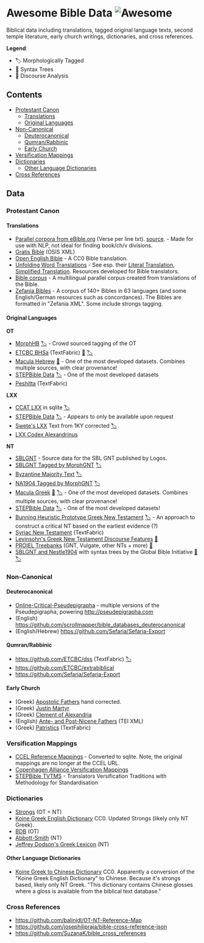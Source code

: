# Awesome Bible Data ![Awesome](https://awesome.re/badge-flat2.svg)

Biblical data including translations, tagged original language texts, second temple literature, early church writings, dictionaries, and cross references.

**Legend**:

 - 🏷️  Morphologically Tagged
 - 🌲 Syntax Trees
 - 💬 Discourse Analysis

## Contents

- [Protestant Canon](#protestant-canon)
  - [Translations](#translations)
  - [Original Languages](#original-languages)
- [Non-Canonical](#non-canonical)
  - [Deuterocanonical](#deuterocanonical)
  - [Qumran/Rabbinic](#qumranrabbinic)
  - [Early Church](#early-church)
- [Versification Mappings](#versification-mappings)
- [Dictionaries](#dictionaries)
  - [Other Language Dictionaries](#other-languages-dictionaries)
- [Cross References](#cross-references)

## Data

### Protestant Canon

#### Translations

  - [Parallel corpora from eBible.org](https://github.com/BibleNLP/ebible-corpus) (Verse per line txt). [source](https://eBible.org). - Made for use with NLP, not ideal for finding book/ch/v divisions.
  - [Gratis Bible](https://github.com/gratis-bible/bible) (OSIS XML)
  - [Open English Bible](https://github.com/openenglishbible/Open-English-Bible) - A CC0 Bible translation.
  - [Unfolding Word Translations](https://git.door43.org/unfoldingWord/) - See esp. their [Literal Translation](https://git.door43.org/unfoldingWord/en_ult/), [Simplified Translation](https://git.door43.org/unfoldingWord/en_ust/). Resources developed for Bible translators.
  - [Bible corpus](https://github.com/christos-c/bible-corpus) - A multilingual parallel corpus created from translations of the Bible.
  - [Zefania Bibles](https://sourceforge.net/projects/zefania-sharp/) - A corpus of 140+ Bibles in 63 languages (and some English/German resources such as concordances). The Bibles are formatted in "Zefania XML". Some include strongs tagging.

#### Original Languages

  **OT**
  - [MorphHB](https://github.com/openscriptures/morphhb/) [🏷️](## "Morphologically Tagged") - Crowd sourced tagging of the OT
  - [ETCBC BHSa](https://github.com/ETCBC/bhsa) (TextFabric) [🌲](## "Syntax Trees") [🏷️](## "Morphologically Tagged")
  - [Macula Hebrew](https://github.com/Clear-Bible/macula-hebrew/) [🌲](## "Syntax Trees") - One of the most developed datasets. Combines multiple sources, with clear provenance!
  - [STEPBible Data](https://github.com/STEPBible/STEPBible-Data) [🏷️](## "Morphologically Tagged") - One of the most developed datasets
  - [Peshitta](https://github.com/ETCBC/peshitta) (TextFabric)

  **LXX**
  - [CCAT LXX](https://github.com/orenfromberg/lxxproject) in sqlite [🏷️](## "Morphologically Tagged")
  - [STEPBible Data](https://github.com/STEPBible/STEPBible-Data) [🏷️](## "Morphologically Tagged") - Appears to only be available upon request
  - [Swete's LXX](https://github.com/sleeptillseven/LXX-Swete/) Text from 1KY corrected [🏷️](## "Morphologically Tagged")
  - [LXX Codex Alexandrinus](https://github.com/sleeptillseven/LXX.Alex)

  **NT**
  - [SBLGNT](https://github.com/LogosBible/SBLGNT) - Source data for the SBL GNT published by Logos.
  - [SBLGNT Tagged by MorphGNT](https://github.com/morphgnt/sblgnt) [🏷️](## "Morphologically Tagged")
  - [Byzantine Majority Text](https://github.com/byztxt/byzantine-majority-text) [🏷️](## "Morphologically Tagged")
  - [NA1904 Tagged by MorphGNT](https://github.com/biblicalhumanities/Nestle1904/) [🏷️](## "Morphologically Tagged")
  - [Macula Greek](https://github.com/Clear-Bible/macula-greek) [🌲](## "Syntax Trees") [🏷️](## "Morphologically Tagged") - One of the most developed datasets. Combines multiple sources, with clear provenance!
  - [STEPBible Data](https://github.com/STEPBible/STEPBible-Data) [🏷️](## "Morphologically Tagged") - One of the most developed datasets!
  - [Bunning Heuristic Prototype Greek New Testament](https://github.com/greekcntr/BHP)  [🏷️](## "Morphologically Tagged") - An approach to construct a critical NT based on the earliest evidence (?)
  - [Syriac New Testament](https://github.com/etcbc/syrnt) (TextFabric)
  - [Levinsohn's Greek New Testament Discourse Features](https://github.com/biblicalhumanities/levinsohn) [💬](## "Discourse Analysis")
  - [PROIEL Treebanks](https://github.com/proiel/proiel-treebank) (GNT, Vulgate, other NTs + more) [🌲](## "Syntax Trees")
  - [SBLGNT and Nestle1904](https://github.com/biblicalhumanities/greek-new-testament) with syntax trees by the Global Bible Initiative [🌲](## "Syntax Trees") [🏷️](## "Morphologically Tagged")

### Non-Canonical
#### Deuterocanonical
  - [Online-Critical-Pseudepigrapha](https://github.com/OnlineCriticalPseudepigrapha/Online-Critical-Pseudepigrapha) - multiple versions of the Pseudepigrapha, powering <http://pseudepigrapha.com>
  - (English) https://github.com/scrollmapper/bible_databases_deuterocanonical
  - (English/Hebrew) https://github.com/Sefaria/Sefaria-Export

#### Qumran/Rabbinic
  - https://github.com/ETCBC/dss (TextFabric) [🏷️](## "Morphologically Tagged")
  - https://github.com/ETCBC/extrabiblical
  - https://github.com/Sefaria/Sefaria-Export

#### Early Church
  - (Greek) [Apostolic Fathers](https://github.com/jtauber/apostolic-fathers) hand corrected.
  - (Greek) [Justin Martyr](https://github.com/Mallioch/justin-martyr-texts)
  - (Greek) [Clement of Alexandria](https://github.com/Mallioch/clement-of-alexandria-texts)
  - (English) [Ante- and Post-Nicene Fathers](https://github.com/gregorycrane/nicenefathers) (TEI XML)
  - (Greek) [Patristics](https://github.com/pthu/patristics) (TextFabric)

### Versification Mappings
 - [CCEL Reference Mappings](https://github.com/adamb924/references-in-sqlite) - Converted to sqlite. Note, the original mappings are no longer at the CCEL URL.
 - [Copenhagen Alliance Versification Mappings](https://github.com/Copenhagen-Alliance/copenhagen-alliance.github.io/tree/master/specifications/versification)
 - [STEPBible TVTMS](https://github.com/STEPBible/STEPBible-Data) - Translators Versification Traditions with Methodology for Standardisation

### Dictionaries

- [Strongs](https://github.com/openscriptures/strongs) (OT + NT)
- [Koine Greek English Dictionary](https://github.com/biblical-text/koine-greek-english-dictionary) CC0. Updated Strongs (likely only NT Greek).
- [BDB](https://github.com/openscriptures/HebrewLexicon) (OT)
- [Abbott-Smith](https://github.com/translatable-exegetical-tools/Abbott-Smith) (NT)
- [Jeffrey Dodson's Greek Lexicon](https://github.com/biblicalhumanities/Dodson-Greek-Lexicon) (NT)

#### Other Language Dictionaries

- [Koine Greek to Chinese Dictionary](https://github.com/biblical-text/koine-greek-chinese-dictionary) CC0. Apparently a conversion of the "Koine Greek English Dictionary" to Chinese. Because it's strongs based, likely only NT Greek. "This dictionary contains Chinese glosses where a gloss is available from the biblical text database."

### Cross References

- https://github.com/balinjdl/OT-NT-Reference-Map
- https://github.com/josephilipraja/bible-cross-reference-json
- https://github.com/SuzanaK/bible_cross_references
